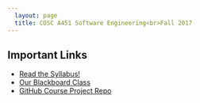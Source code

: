 ```yaml
---
  layout: page
  title: COSC A451 Software Engineering<br>Fall 2017
---
```


## Important Links

* [Read the Syllabus!](./syllabus)
* [Our Blackboard Class](#)
* [GitHub Course Project Repo](#)
